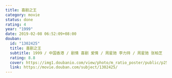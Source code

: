 ```yaml
---
title: 喜剧之王
category: movie
status: done
rating: 4
year: "1999"
date: 2019-02-08 06:52:09+08:00
douban:
  id: "1302425"
  title: 喜剧之王
  subtitle: 1999 / 中国香港 / 剧情 喜剧 爱情 / 周星驰 李力持 / 周星驰 张柏芝
  rating: 8.8
  cover: https://img1.doubanio.com/view/photo/m_ratio_poster/public/p2579932167.jpg
  link: https://movie.douban.com/subject/1302425/
---
```



